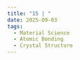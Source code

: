 ```yaml
---
title: "15 | "
date: 2025-09-03
tags:
  - Material Science
  - Atomic Bonding
  - Crystal Structure
---
```


> 

